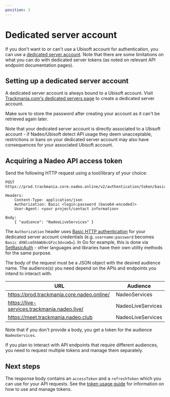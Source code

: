 ```yaml
---
position: 1
---
```

# Dedicated server account

If you don't want to or can't use a Ubisoft account for authentication, you can use a [dedicated server account](https://www.trackmania.com/player/dedicated-servers). Note that there are some limitations on what you can do with dedicated server tokens (as noted on relevant API endpoint documentation pages).

## Setting up a dedicated server account

A dedicated server account is always bound to a Ubisoft account. Visit [Trackmania.com's dedicated servers page](https://www.trackmania.com/player/dedicated-servers) to create a dedicated server account.

Make sure to store the password after creating your account as it can't be retrieved again later.

Note that your dedicated server account is directly associated to a Ubisoft account - if Nadeo/Ubisoft detect API usage they deem unacceptable, restrictions or bans on your dedicated server account may also have consequences for your associated Ubisoft account.

## Acquiring a Nadeo API access token

Send the following HTTP request using a tool/library of your choice:

```plain
POST https://prod.trackmania.core.nadeo.online/v2/authentication/token/basic

Headers:
    Content-Type: application/json
    Authorization: Basic <login:password (base64-encoded)>
    User-Agent: <your project/contact information>

Body:
    { "audience": "NadeoLiveServices" }
```

The `Authorization` header uses [Basic HTTP authentication](https://en.wikipedia.org/wiki/Basic_access_authentication#Client_side) for your dedicated server account credentials (e.g. `username:password` becomes `Basic dXNlcm5hbWU6cGFzc3dvcmQ=`).
In Go for example, this is done via [SetBasicAuth](https://pkg.go.dev/net/http#Request.SetBasicAuth) - other languages and libraries have their own utility methods for the same purpose.

The body of the request must be a JSON object with the desired audience name. The audience(s) you need depend on the APIs and endpoints you intend to interact with.

| URL                                          | Audience          |
| -------------------------------------------- | ----------------- |
| <https://prod.trackmania.core.nadeo.online/>   | NadeoServices     |
| <https://live-services.trackmania.nadeo.live/> | NadeoLiveServices |
| <https://meet.trackmania.nadeo.club>           | NadeoLiveServices |

Note that if you don't provide a body, you get a token for the audience `NadeoServices`.

If you plan to interact with API endpoints that require different audiences, you need to request multiple tokens and manage them separately.

## Next steps

The response body contains an `accessToken` and a `refreshToken` which you can use for your API requests. See the [token usage guide](/auth/token) for information on how to use and manage tokens.
